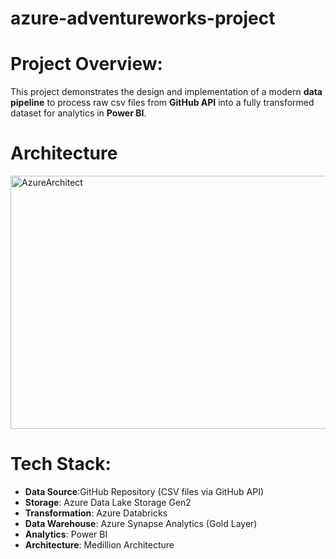 # azure-adventureworks-project

# Project Overview:
This project demonstrates the design and implementation of a modern **data pipeline** to process raw csv files from **GitHub API** into a fully transformed dataset for analytics in **Power BI**.

# Architecture 
<img width="781" height="405" alt="AzureArchitect" src="https://github.com/user-attachments/assets/60484e7a-50d2-46d2-a5ac-969a5c53535e" />

# Tech Stack:
- **Data Source**:GitHub Repository (CSV files via GitHub API)
- **Storage**: Azure Data Lake Storage Gen2
- **Transformation**: Azure Databricks
- **Data Warehouse**: Azure Synapse Analytics (Gold Layer)
- **Analytics**: Power BI
- **Architecture**: Medillion Architecture

